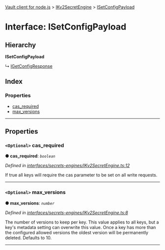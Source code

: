 [Vault client for node.js](../README.md) > [IKv2SecretEngine](../modules/ikv2secretengine.md) > [ISetConfigPayload](../interfaces/ikv2secretengine.isetconfigpayload.md)

# Interface: ISetConfigPayload

## Hierarchy

**ISetConfigPayload**

↳  [IGetConfigResponse](ikv2secretengine.igetconfigresponse.md)

## Index

### Properties

* [cas_required](ikv2secretengine.isetconfigpayload.md#cas_required)
* [max_versions](ikv2secretengine.isetconfigpayload.md#max_versions)

---

## Properties

<a id="cas_required"></a>

### `<Optional>` cas_required

**● cas_required**: *`boolean`*

*Defined in [interfaces/secrets-engines/IKv2SecretEngine.ts:12](https://github.com/theogravity/vault-client/blob/91e39ec/src/interfaces/secrets-engines/IKv2SecretEngine.ts#L12)*

If true all keys will require the cas parameter to be set on all write requests.

___
<a id="max_versions"></a>

### `<Optional>` max_versions

**● max_versions**: *`number`*

*Defined in [interfaces/secrets-engines/IKv2SecretEngine.ts:8](https://github.com/theogravity/vault-client/blob/91e39ec/src/interfaces/secrets-engines/IKv2SecretEngine.ts#L8)*

The number of versions to keep per key. This value applies to all keys, but a key's metadata setting can overwrite this value. Once a key has more than the configured allowed versions the oldest version will be permanently deleted. Defaults to 10.

___

